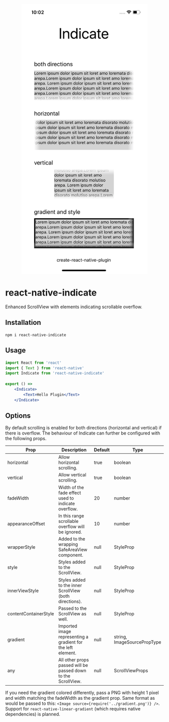 <p></p>
<p align="center">
  <img src="https://raw.githubusercontent.com/tobua/react-native-indicate/main/preview.png" width="400" alt="React Native Indicate Preview">
</p>

# react-native-indicate

Enhanced ScrollView with elements indicating scrollable overflow.

## Installation

```
npm i react-native-indicate
```

## Usage

```jsx
import React from 'react'
import { Text } from 'react-native'
import Indicate from 'react-native-indicate'

export () =>
    <Indicate>
        <Text>Hello Plugin</Text>
    </Indicate>
```

## Options

By default scrolling is enabled for both directions (horizontal and vertical) if there is overflow. The behaviour of Indicate can further be configured with
the following props.

| Prop                  | Description                                                   | Default | Type                        |
| --------------------- | ------------------------------------------------------------- | ------- | --------------------------- |
| horizontal            | Allow horizontal scrolling.                                   | true    | boolean                     |
| vertical              | Allow vertical scrolling.                                     | true    | boolean                     |
| fadeWidth             | Width of the fade effect used to indicate overflow.           | 20      | number                      |
| appearanceOffset      | In this range scrollable overflow will be ignored.            | 10      | number                      |
| wrapperStyle          | Added to the wrapping SafeAreaView component.                 | null    | StyleProp<ViewStyle>        |
| style                 | Styles added to the ScrollView.                               | null    | StyleProp<ViewStyle>        |
| innerViewStyle        | Styles added to the inner ScrollView (both directions).       | null    | StyleProp<ViewStyle>        |
| contentContainerStyle | Passed to the ScrollView as well.                             | null    | StyleProp<ViewStyle>        |
| gradient              | Imported image representing a gradient for the left element.  | null    | string, ImageSourcePropType |
| any                   | All other props passed will be passed down to the ScrollView. | null    | ScrollViewProps             |

If you need the gradient colored differently, pass a PNG with height 1 pixel and width matching the fadeWidth as the gradient prop. Same format as would be passed to this: `<Image source={require('../gradient.png')} />`. Support for `react-native-linear-gradient` (which requires native dependencies) is planned.
